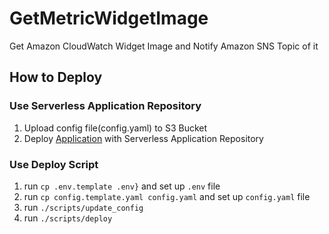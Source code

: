 GetMetricWidgetImage
=====

Get Amazon CloudWatch Widget Image and Notify Amazon SNS Topic of it

## How to Deploy
### Use Serverless Application Repository

1. Upload config file(config.yaml) to S3 Bucket
2. Deploy [Application](https://console.aws.amazon.com/lambda/home?region=us-east-1#/create/app?applicationId=arn:aws:serverlessrepo:us-east-1:247601741829:applications/GetMetricWidgetImage) with Serverless Application Repository


### Use Deploy Script

1. run `cp .env.template .env}` and set up `.env` file
2. run `cp config.template.yaml config.yaml` and set up `config.yaml` file
3. run `./scripts/update_config`
4. run `./scripts/deploy`
